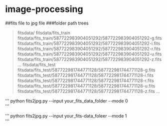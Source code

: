 # image-processing

##fits file to jpg file
###folder path trees
> fitsdata/
> fitsdata/fits_train
> fitsdata/fits_train/587722983904051292/587722983904051292-g.fits
> fitsdata/fits_train/587722983904051292/587722983904051292-i.fits
> fitsdata/fits_train/587722983904051292/587722983904051292-r.fits
> fitsdata/fits_train/587722983904051292/587722983904051292-u.fits
> fitsdata/fits_train/587722983904051292/587722983904051292-z.fits
> ...
> fitsdata/fits_test
> fitsdata/fits_test/587722981744771128/587722981744771128-g.fits
> fitsdata/fits_test/587722981744771128/587722981744771128-i.fits
> fitsdata/fits_test/587722981744771128/587722981744771128-r.fits
> fitsdata/fits_test/587722981744771128/587722981744771128-u.fits
> fitsdata/fits_test/587722981744771128/587722981744771128-z.fits
> ...


'''
python fits2jpg.py --input your_fits_data_folder --mode 0   
'''

'''
python fits2jpg.py --input your_fits-data_foleer --mode 1  
'''
